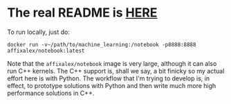 # The real README is [HERE](README.ipynb)

To run locally, just do:

    docker run -v~/path/to/machine_learning:/notebook -p8888:8888
    affixalex/notebook:latest

Note that the `affixalex/notebook` image is very large, although it can 
also run C++ kernels. The C++ support is, shall we say, a bit finicky so 
my actual effort here is with Python. The workflow that I'm trying to 
develop is, in effect, to prototype solutions with Python and then write
much more high performance solutions in C++. 
